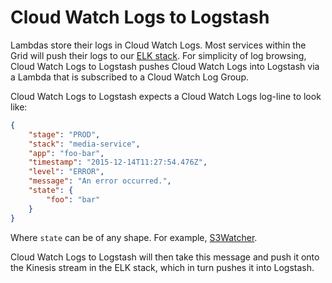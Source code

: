 # Cloud Watch Logs to Logstash

Lambdas store their logs in Cloud Watch Logs. Most services within the Grid will push their logs to our [ELK stack](https://github.com/guardian/machine-images/blob/master/cloudformation/elk-stack.json).
For simplicity of log browsing, Cloud Watch Logs to Logstash pushes Cloud Watch Logs into Logstash via a Lambda that is subscribed to a Cloud Watch Log Group.

Cloud Watch Logs to Logstash expects a Cloud Watch Logs log-line to look like:

```json
{
    "stage": "PROD",
    "stack": "media-service",
    "app": "foo-bar",
    "timestamp": "2015-12-14T11:27:54.476Z",
    "level": "ERROR",
    "message": "An error occurred.",
    "state": {
        "foo": "bar"
    }
}
```

Where `state` can be of any shape. For example, [S3Watcher](../s3watcher/lambda/lib/Logger.js).

Cloud Watch Logs to Logstash will then take this message and push it onto the Kinesis stream in the ELK stack, which in turn pushes it into Logstash.
